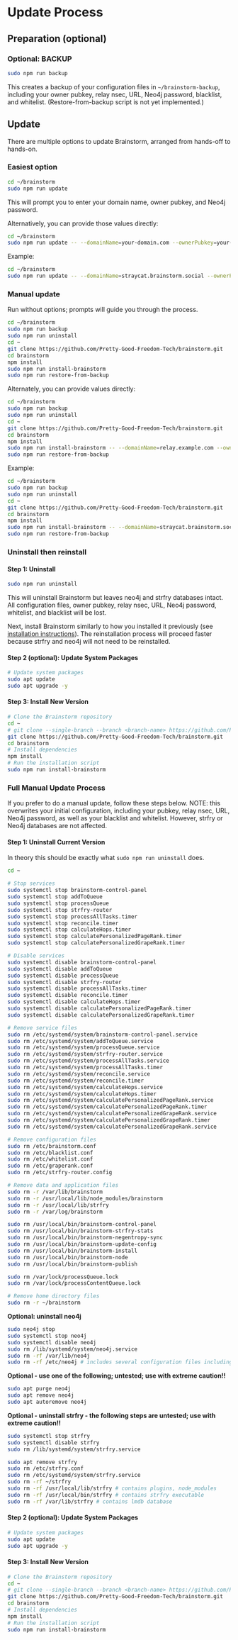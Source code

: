 # Update Process

## Preparation (optional)

### Optional: BACKUP

```bash
sudo npm run backup
```

This creates a backup of your configuration files in `~/brainstorm-backup`, including your owner pubkey, relay nsec, URL, Neo4j password, blacklist, and whitelist. (Restore-from-backup script is not yet implemented.)

## Update

There are multiple options to update Brainstorm, arranged from hands-off to hands-on.

### Easiest option

```bash
cd ~/brainstorm
sudo npm run update
```

This will prompt you to enter your domain name, owner pubkey, and Neo4j password.

Alternatively, you can provide those values directly:

```bash
cd ~/brainstorm
sudo npm run update -- --domainName=your-domain.com --ownerPubkey=your-key --neo4jPassword=your-password
```

Example: 

```bash
cd ~/brainstorm
sudo npm run update -- --domainName=straycat.brainstorm.social --ownerPubkey=e5272de914bd301755c439b88e6959a43c9d2664831f093c51e9c799a16a102f --neo4jPassword=XXXXXXXXXX
```

### Manual update

Run without options; prompts will guide you through the process.

```bash
cd ~/brainstorm
sudo npm run backup
sudo npm run uninstall
cd ~
git clone https://github.com/Pretty-Good-Freedom-Tech/brainstorm.git
cd brainstorm
npm install
sudo npm run install-brainstorm
sudo npm run restore-from-backup
```

Alternately, you can provide values directly:

```bash
cd ~/brainstorm
sudo npm run backup
sudo npm run uninstall
cd ~
git clone https://github.com/Pretty-Good-Freedom-Tech/brainstorm.git
cd brainstorm
npm install
sudo npm run install-brainstorm -- --domainName=relay.example.com --ownerPubkey=your-key --neo4jPassword=secure123
sudo npm run restore-from-backup
```

Example: 

```bash
cd ~/brainstorm
sudo npm run backup
sudo npm run uninstall
cd ~
git clone https://github.com/Pretty-Good-Freedom-Tech/brainstorm.git
cd brainstorm
npm install
sudo npm run install-brainstorm -- --domainName=straycat.brainstorm.social --ownerPubkey=e5272de914bd301755c439b88e6959a43c9d2664831f093c51e9c799a16a102f --neo4jPassword=XXXXXXXXXX
sudo npm run restore-from-backup
```

### Uninstall then reinstall


#### Step 1: Uninstall

```bash
sudo npm run uninstall
```

This will uninstall Brainstorm but leaves neo4j and strfry databases intact. All configuration files, owner pubkey, relay nsec, URL, Neo4j password, whitelist, and blacklist will be lost. 

Next, install Brainstorm similarly to how you installed it previously (see [installation instructions](INSTALLATION_INSTRUCTIONS.md)). The reinstallation process will proceed faster because strfry and neo4j will not need to be reinstalled.

#### Step 2 (optional): Update System Packages

```bash
# Update system packages
sudo apt update
sudo apt upgrade -y
```

#### Step 3: Install New Version

```bash
# Clone the Brainstorm repository
cd ~
# git clone --single-branch --branch <branch-name> https://github.com/Pretty-Good-Freedom-Tech/brainstorm.git
git clone https://github.com/Pretty-Good-Freedom-Tech/brainstorm.git
cd brainstorm
# Install dependencies
npm install
# Run the installation script
sudo npm run install-brainstorm
```

### Full Manual Update Process

If you prefer to do a manual update, follow these steps below. NOTE: this overwrites your initial configuration, including your pubkey, relay nsec, URL, Neo4j password, as well as your blacklist and whitelist. However, strfry or Neo4j databases are not affected.

#### Step 1: Uninstall Current Version

In theory this should be exactly what `sudo npm run uninstall` does.

```bash
cd ~

# Stop services
sudo systemctl stop brainstorm-control-panel
sudo systemctl stop addToQueue
sudo systemctl stop processQueue
sudo systemctl stop strfry-router
sudo systemctl stop processAllTasks.timer
sudo systemctl stop reconcile.timer
sudo systemctl stop calculateHops.timer
sudo systemctl stop calculatePersonalizedPageRank.timer
sudo systemctl stop calculatePersonalizedGrapeRank.timer

# Disable services
sudo systemctl disable brainstorm-control-panel
sudo systemctl disable addToQueue
sudo systemctl disable processQueue
sudo systemctl disable strfry-router
sudo systemctl disable processAllTasks.timer
sudo systemctl disable reconcile.timer
sudo systemctl disable calculateHops.timer
sudo systemctl disable calculatePersonalizedPageRank.timer
sudo systemctl disable calculatePersonalizedGrapeRank.timer

# Remove service files
sudo rm /etc/systemd/system/brainstorm-control-panel.service
sudo rm /etc/systemd/system/addToQueue.service
sudo rm /etc/systemd/system/processQueue.service
sudo rm /etc/systemd/system/strfry-router.service
sudo rm /etc/systemd/system/processAllTasks.service
sudo rm /etc/systemd/system/processAllTasks.timer
sudo rm /etc/systemd/system/reconcile.service
sudo rm /etc/systemd/system/reconcile.timer
sudo rm /etc/systemd/system/calculateHops.service
sudo rm /etc/systemd/system/calculateHops.timer
sudo rm /etc/systemd/system/calculatePersonalizedPageRank.service
sudo rm /etc/systemd/system/calculatePersonalizedPageRank.timer
sudo rm /etc/systemd/system/calculatePersonalizedGrapeRank.service
sudo rm /etc/systemd/system/calculatePersonalizedGrapeRank.timer
sudo rm /etc/systemd/system/calculatePersonalizedGrapeRank.service
```

```bash
# Remove configuration files
sudo rm /etc/brainstorm.conf
sudo rm /etc/blacklist.conf
sudo rm /etc/whitelist.conf
sudo rm /etc/graperank.conf
sudo rm /etc/strfry-router.config

# Remove data and application files
sudo rm -r /var/lib/brainstorm
sudo rm -r /usr/local/lib/node_modules/brainstorm
sudo rm -r /usr/local/lib/strfry
sudo rm -r /var/log/brainstorm

sudo rm /usr/local/bin/brainstorm-control-panel
sudo rm /usr/local/bin/brainstorm-strfry-stats
sudo rm /usr/local/bin/brainstorm-negentropy-sync
sudo rm /usr/local/bin/brainstorm-update-config
sudo rm /usr/local/bin/brainstorm-install
sudo rm /usr/local/bin/brainstorm-node
sudo rm /usr/local/bin/brainstorm-publish

sudo rm /var/lock/processQueue.lock
sudo rm /var/lock/processContentQueue.lock

# Remove home directory files
sudo rm -r ~/brainstorm
```

**Optional: uninstall neo4j**

```bash
sudo neo4j stop
sudo systemctl stop neo4j
sudo systemctl disable neo4j
sudo rm /lib/systemd/system/neo4j.service
sudo rm -rf /var/lib/neo4j
sudo rm -rf /etc/neo4j # includes several configuration files including neo4j.conf
```

**Optional - use one of the following; untested; use with extreme caution!!**

```bash
sudo apt purge neo4j 
sudo apt remove neo4j
sudo apt autoremove neo4j
```

**Optional - uninstall strfry - the following steps are untested; use with extreme caution!!**

```bash
sudo systemctl stop strfry
sudo systemctl disable strfry
sudo rm /lib/systemd/system/strfry.service

sudo apt remove strfry
sudo rm /etc/strfry.conf
sudo rm /etc/systemd/system/strfry.service
sudo rm -rf ~/strfry
sudo rm -rf /usr/local/lib/strfry # contains plugins, node_modules
sudo rm -rf /usr/local/bin/strfry # contains strfry executable
sudo rm -rf /var/lib/strfry # contains lmdb database
```

#### Step 2 (optional): Update System Packages

```bash
# Update system packages
sudo apt update
sudo apt upgrade -y
```

#### Step 3: Install New Version

```bash
# Clone the Brainstorm repository
cd ~
# git clone --single-branch --branch <branch-name> https://github.com/Pretty-Good-Freedom-Tech/brainstorm.git
git clone https://github.com/Pretty-Good-Freedom-Tech/brainstorm.git
cd brainstorm
# Install dependencies
npm install
# Run the installation script
sudo npm run install-brainstorm
```